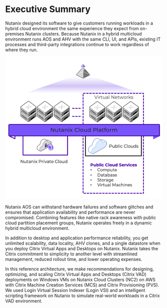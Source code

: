 # Executive Summary

Nutanix designed its software to give customers running workloads in a hybrid cloud environment the same experience they expect from on-premises Nutanix clusters. Because Nutanix in a hybrid multicloud environment runs AOS and AHV with the same CLI, UI, and APIs, existing IT processes and third-party integrations continue to work regardless of where they run.

![Overview of the Nutanix Hybrid Multicloud Software](../images/RA-2139_Citrix_Virtual_Apps_and_Desktops_Windows_Desktops_on_NC2_AWS_image01.png "Overview of the Nutanix Hybrid Multicloud Software")

Nutanix AOS can withstand hardware failures and software glitches and ensures that application availability and performance are never compromised. Combining features like native rack awareness with public cloud partition placement groups, Nutanix operates freely in a dynamic hybrid multicloud environment.

In addition to desktop and application performance reliability, you get unlimited scalability, data locality, AHV clones, and a single datastore when you deploy Citrix Virtual Apps and Desktops on Nutanix. Nutanix takes the Citrix commitment to simplicity to another level with streamlined management, reduced rollout time, and lower operating expenses.

In this reference architecture, we make recommendations for designing, optimizing, and scaling Citrix Virtual Apps and Desktops (Citrix VAD) deployments on Windows VMs on Nutanix Cloud Clusters (NC2) on AWS with Citrix Machine Creation Services (MCS) and Citrix Provisioning (PVS). We used Login Virtual Session Indexer (Login VSI) and an intelligent scripting framework on Nutanix to simulate real-world workloads in a Citrix VAD environment. 
